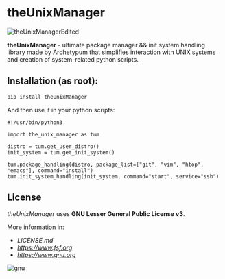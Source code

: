 # theUnixManager
![theUnixManagerEdited](https://github.com/user-attachments/assets/6c0b3fbc-1d09-4d35-9dde-33b22a468c45)

**theUnixManager** - ultimate package manager && init system handling library made by Archetypum
that simplifies interaction with UNIX systems and creation of system-related python scripts. 

## Installation (as root):

```bash
pip install theUnixManager
```

And then use it in your python scripts:

```python3
#!/usr/bin/python3

import the_unix_manager as tum

distro = tum.get_user_distro()
init_system = tum.get_init_system()

tum.package_handling(distro, package_list=["git", "vim", "htop", "emacs"], command="install")
tum.init_system_handling(init_system, command="start", service="ssh")
```

## License

_theUnixManager_ uses **GNU Lesser General Public License v3**. 

More information in:

- _LICENSE.md_
- _https://www.fsf.org_
- _https://www.gnu.org_

![gnu](https://github.com/user-attachments/assets/66935a97-374f-4dbc-9f1c-428070fda139)

